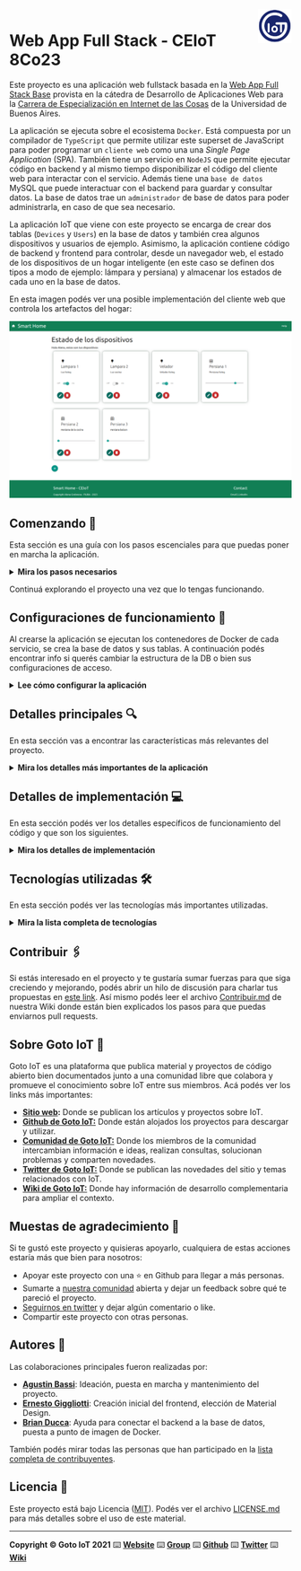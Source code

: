 <a href="https://www.gotoiot.com/">
    <img src="doc/gotoiot-logo.png" alt="logo" title="Goto IoT" align="right" width="60" height="60" />
</a>

Web App Full Stack - CEIoT 8Co23
=======================

Este proyecto es una aplicación web fullstack basada en la [Web App Full Stack Base](https://github.com/mramos88/app-fullstack-base-2023-i08) provista en la cátedra de Desarrollo de Aplicaciones Web para la [Carrera de Especialización en Internet de las Cosas](https://lse.posgrados.fi.uba.ar/posgrados/especializaciones/internet-de-las-cosas) de la Universidad de Buenos Aires.

La aplicación se ejecuta sobre el ecosistema `Docker`. Está compuesta por un compilador de `TypeScript` que permite utilizar este superset de JavaScript para poder programar un `cliente web` como una una *Single Page Application* (SPA). También tiene un servicio en `NodeJS` que permite ejecutar código en backend y al mismo tiempo disponibilizar el código del cliente web para interactar con el servicio. Además tiene una `base de datos` MySQL que puede interactuar con el backend para guardar y consultar datos. La base de datos trae un `administrador` de base de datos para poder administrarla, en caso de que sea necesario.

La aplicación IoT que viene con este proyecto se encarga de crear dos tablas (`Devices` y `Users`) en la base de datos y también crea algunos dispositivos y usuarios de ejemplo. Asimismo, la aplicación contiene código de backend y frontend para controlar, desde un navegador web, el estado de los dispositivos de un hogar inteligente (en este caso se definen dos tipos a modo de ejemplo: lámpara y persiana) y almacenar los estados de cada uno en la base de datos. 

En esta imagen podés ver una posible implementación del cliente web que controla los artefactos del hogar:

![architecture](doc/webapp-example-1.png)

## Comenzando 🚀

Esta sección es una guía con los pasos escenciales para que puedas poner en marcha la aplicación.

<details><summary><b>Mira los pasos necesarios</b></summary><br>

### Instalar las dependencias

Para correr este proyecto es necesario que instales `Docker` y `Docker Compose`. 

En [este artículo](https://www.gotoiot.com/pages/articles/docker_installation_linux/) publicado en nuestra web están los detalles para instalar Docker y Docker Compose en una máquina Linux. Si querés instalar ambas herramientas en una Raspberry Pi podés seguir [este artículo](https://www.gotoiot.com/pages/articles/rpi_docker_installation) de nuestra web que te muestra todos los pasos necesarios.

En caso que quieras instalar las herramientas en otra plataforma o tengas algún incoveniente, podes leer la documentación oficial de [Docker](https://docs.docker.com/get-docker/) y también la de [Docker Compose](https://docs.docker.com/compose/install/).

Continua con la descarga del código cuando tengas las dependencias instaladas y funcionando.

### Descargar el código

Para descargar el código, lo más conveniente es que realices un `fork` de este proyecto a tu cuenta personal haciendo click en [este link](https://github.com/gotoiot/app-fullstack-base/fork). Una vez que ya tengas el fork a tu cuenta, descargalo con este comando (acordate de poner tu usuario en el link):

```
git clone https://github.com/USER/app-fullstack-base.git
```

> En caso que no tengas una cuenta en Github podes clonar directamente este repo.

### Ejecutar la aplicación

Para ejecutar la aplicación tenes que correr el comando `docker-compose up` desde la raíz del proyecto. Este comando va a descargar las imágenes de Docker de node, de typescript, de la base datos y del admin de la DB, y luego ponerlas en funcionamiento. 

Para acceder al cliente web ingresa a a la URL [http://localhost:8000/](http://localhost:8000/) y para acceder al admin de la DB accedé a [localhost:8001/](http://localhost:8001/). 

Si pudiste acceder al cliente web y al administrador significa que la aplicación se encuentra corriendo bien. 

> Si te aparece un error la primera vez que corres la app, deteńe el proceso y volvé a iniciarla. Esto es debido a que el backend espera que la DB esté creada al iniciar, y en la primera ejecución puede no alcanzar a crearse. A partir de la segunda vez el problema queda solucionado.

</details>

Continuá explorando el proyecto una vez que lo tengas funcionando.

## Configuraciones de funcionamiento 🔩

Al crearse la aplicación se ejecutan los contenedores de Docker de cada servicio, se crea la base de datos y sus tablas. A continuación podés encontrar info si querés cambiar la estructura de la DB o bien sus configuraciones de acceso.

<details><summary><b>Lee cómo configurar la aplicación</b></summary><br>

### Configuración de la DB

Como ya comprobaste, para acceder PHPMyAdmin tenés que ingresar en la URL [localhost:8001/](http://localhost:8001/). En el login del administrador, el usuario para acceder a la db es `root` y contraseña es la variable `MYSQL_ROOT_PASSWORD` del archivo `docker-compose.yml`.

Para el caso del servicio de NodeJS que se comunica con la DB fijate que en el archivo `src/backend/mysql-connector.js` están los datos de acceso para ingresar a la base.

Si quisieras cambiar la contraseña, puertos, hostname u otras configuraciones de la DB deberías primero modificar el servicio de la DB en el archivo `docker-compose.yml` y luego actualizar las configuraciones para acceder desde PHPMyAdmin y el servicio de NodeJS.

### Estructura de la DB

Al iniciar el servicio de la base de datos, si esta no está creada toma el archivo que se encuentra en `db/dumps/smart_home.sql` para crear la base de datos automáticamente.

En ese archivo está la configuración de la tabla `Devices` y otras configuraciones más. Si quisieras cambiar algunas configuraciones deberías modificar este archivo y crear nuevamente la base de datos para que se tomen en cuenta los cambios.

Tené en cuenta que la base de datos se crea con permisos de superusuario por lo que no podrías borrar el directorio con tu usuario de sistema, para eso debés hacerlo con permisos de administrador. En ese caso podés ejecutar el comando `sudo rm -r db/data` para borrar el directorio completo.

</details>


## Detalles principales 🔍

En esta sección vas a encontrar las características más relevantes del proyecto.

<details><summary><b>Mira los detalles más importantes de la aplicación</b></summary><br>
<br>

### Arquitectura de la aplicación

Como ya pudiste ver, la aplicación se ejecuta sobre el ecosistema Docker, y en esta imagen podés ver el diagrama de arquitectura.

![architecture](doc/architecture.png)

### El cliente web

El cliente web es una Single Page Application que se comunica con el servicio en NodeJS mediante JSON a través de requests HTTP. Puede consultar el estado de dispositivos en la base de datos (por medio del servicio en NodeJS) y también cambiar el estado de los mismos. Los estilos del código están basados en **Material Design**.

### El servicio web

El servicio en **NodeJS** posee distintos endpoints para comunicarse con el cliente web mediante requests HTTP enviando **JSON** en cada transacción. Procesando estos requests es capaz de comunicarse con la base de datos para consultar y controlar el estado de los dispositivos, y devolverle una respuesta al cliente web también en formato JSON. Así mismo el servicio es capaz de servir el código del cliente web.

### La base de datos

La base de datos se comunica con el servicio de NodeJS y permite almacenar el estado de los dispositivos en la tabla **Devices**. Ejecuta un motor **MySQL versión 5.7** y permite que la comunicación con sus clientes pueda realizarse usando usuario y contraseña en texto plano. En versiones posteriores es necesario brindar claves de acceso, por este motivo la versión 5.7 es bastante utilizada para fases de desarrollo.

### El administrador de la DB

Para esta aplicación se usa **PHPMyAdmin**, que es un administrador de base de datos web muy utilizado y que podés utilizar en caso que quieras realizar operaciones con la base, como crear tablas, modificar columnas, hacer consultas y otras cosas más.

### El compilador de TypeScript

**TypeScript** es un lenguaje de programación libre y de código abierto desarrollado y mantenido por Microsoft. Es un superconjunto de JavaScript, que esencialmente añade tipos estáticos y objetos basados en clases. Para esta aplicación se usa un compilador de TypeScript basado en una imagen de [Harmish](https://hub.docker.com/r/harmish) en Dockerhub, y está configurado para monitorear en tiempo real los cambios que se realizan sobre el directorio **src/frontend/ts** y automáticamente generar código compilado a JavaScript en el directorio  **src/frontend/js**. Los mensajes del compilador aparecen automáticamente en la terminal al ejecutar el comando **docker-compose up**.

### Ejecución de servicios

Los servicios de la aplicación se ejecutan sobre **contenedores de Docker**, así se pueden desplegar de igual manera en diferentes plataformas. Los detalles sobre cómo funcionan los servicios los podés ver directamente en el archivo **docker-compose.yml**.

### Organización del proyecto

En la siguiente ilustración podés ver cómo está organizado el proyecto para que tengas en claro qué cosas hay en cada lugar.

```sh
├── db                          # directorio de la DB
│   ├── data                    # estructura y datos de la DB
│   └── dumps                   # directorio de estructuras de la DB
│       └── smart_home.sql      # estructura con la base de datos "smart_home"
├── doc                         # documentacion general del proyecto
└── src                         # directorio codigo fuente
│   ├── backend                 # directorio para el backend de la aplicacion
│   │   ├── index.js            # codigo principal del backend
│   │   ├── mysql-connector.js  # codigo de conexion a la base de datos
│   │   ├── package.json        # configuracion de proyecto NodeJS
│   │   └── package-lock.json   # configuracion de proyecto NodeJS
│   └── frontend                # directorio para el frontend de la aplicacion
│       ├── js                  # codigo javascript que se compila automáticamente
│       ├── static              # donde alojan archivos de estilos, imagenes, fuentes, etc.
│       ├── ts                  # donde se encuentra el codigo TypeScript a desarrollar
│       └── index.html          # archivo principal del cliente HTML
├── docker-compose.yml          # archivo donde se aloja la configuracion completa
├── README.md                   # este archivo
├── CHANGELOG.md                # archivo para guardar los cambios del proyecto
├── LICENSE.md                  # licencia del proyecto
```

> No olvides ir poniendo tus cambios en el archivo `CHANGELOG.md` a medida que avanzas en el proyecto.

</details>

## Detalles de implementación 💻

En esta sección podés ver los detalles específicos de funcionamiento del código y que son los siguientes.

<details><summary><b>Mira los detalles de implementación</b></summary><br>

**Tipos de dispositivos**

La aplicación soporta 2 tipos de dispositivos:
1. Luces
2. Persianas

Los dispositivos del tipo 1 poseen un switch para encenderlos o apagarlos, los del tipo 2 poseen un slider para establecer su valor de estado que representa el porcentaje de apertura o cierre (0% - completamente cerrado; 100% - completamente abierto).

### Agregar un dispositivo

Para agregar un dispositivo desde el cliente web se debe acceder a la aplicación mediante la URL: http://localhost:8000/.

1. Si es la primera vez que ingresa, se deberá crear un usuario nuevo haciendo click sobre el botón con el ícono "+" y luego completando todos los datos solicitados (no se podrá cargar un usuario nuevo si no se introducen todos los datos).

![image](/doc/agregarusuario.png)


2. Para acceder al panel de dispositivos se deberá introducir un usuario y contraseña (si no se introduce usuario o contraseña, se desplegará un *toast* indicando que se requieren completar todos los datos).

![image](/doc/login.png)


3. Desde esta pantalla, se debe hacer click en el botón con el signo "+" en la parte inferior de la grilla. Esta acción abrirá un *modal* para la creación de un nuevo dispositivo, donde se deberán introducir todos los datos (en caso de no completarlos se desplegará un *toast* indicando que se requieren completar todos los datos).

![image](/doc/nuevodispositivo.png)


4. También es posible eliminar dispositivos o modificar sus parámetros mediante los botones inferiores de cada panel. 
* Al hacer click en el botón "Eliminar" se despliega un modal para confirmar la acción donde se muestran los datos del dispositivo.

![image](/doc/eliminardispositivo.png)

* Al hacer click en el botón "Editar" se despliega un modal similar al que se muestra para agregar un dispositivo nuevo, donde se podrán editar los parámetros del dispositivo.

![image](/doc/editardispositivo.png)

### Frontend

El frontend fue desarrollado con TypeScript. 

En la clase *Main* se implementan los métodos necesarios para gestionar las acciones solicitadas por el usuario desde la pagina web. La implementación del *event listener* permite que las acciones que el usuario realiza en la interfaz (por ejemplo, presionar un botón) tengan un nexo con el código del *Main*. Esto habilita las siguientes funcionalidades:
    
1. Autenticación mediante usuario y contraseña al panel de control
2. Crear un nuevo usuario
3. Listar todos los dispositivos creados en una grilla mediante *cards*
4. Crear un nuevo dispositivo
5. Modificar el estado de un dispositivo
6. Editar un dispositivo existente    
7. Eliminar un dispositivo existente 

Las validaciones de los datos de usuario y dispositivos se realiza tanto en el frontend como en el backend.    
    
Al ejecutar cada una de estas funcionalidades, el frontend realiza llamadas HTTP al backend para poder obtener el resultado esperado y en algunos casos se emitirá un mensaje tipo *toast* para informar al usuario si la operación tuvo éxito o falla. 

En la clase *Framework* se definen los métodos necesarios para delegar todas las peticiones (*GET*, *POST*, *PUT* y *DELETE*) al backend y gestiona las alertas relacionadas con estas peticiones.

### Backend

Las tecnologías utilizadas para el desarrollo del backend son NodeJS utilizando ExpressJS.

Los datos se almacenan en una base de datos MySQL persistente con las siguientes tablas:
1. Users:
    *   id: identificador único de cada usuario.
    *   username: nombre del usuario.
    *   password: contraseña del usuario.

> NOTA (punto a mejorar): no se recomienda almacenar contraseñas directamente en la base de datos. Se recomienda utilizar técnicas de encriptación para almacenar y verificar las contraseñas de forma segura.

2. Devices:
    *   id: identificador único de cada dispositivo.
    *   name: nombre del dispositivo.
    *   description: descripción del dispositivo.
    *   state: estado actual del dispositivo (0/1 para lámpara, 0 a 100 para persiana).
    *   type: tipo de dispositivo (1 para lámpara, 2 para persiana).
    
En el archivo *index.js* que se encuentra en la raíz de la carpeta "backend" están definidos los parámetros de conexión a la base de datos y los *endpoints* de los dispositivos. Esto permite efectuar las siguientes acciones:
1. Validar un usuario por el *username* y *password*
2. Crear un usuario nuevo
3. Obtener todos los dispositivos
4. Obtener los datos de un dispositivo por su ID
5. Crear un un dispositivo nuevo
6. Modificar los datos de un dispositivo
7. Actualizar el estado de un dispositivo
8. Eliminar un dispositivo

Cada endpoint hace una validación inicial de y devuelve al frontend los siguientes códigos, junto con un mensaje descriptivo:
    * 400: error de comunicación a la base de datos u otro tipo de error según la operación
    * 401: usuario no existente
    * 200: operación realizada con éxito
    * 201: dato insertado a la base de datos con éxito

<details><summary><b>Ver los endpoints disponibles</b></summary><br>
1. Endpoint para validar el login de un usuario.
    
    URL: http://localhost:8000/users/login

```json
{
    "method": "post",
    "request_headers": "application/json",
    "response_code": 200,
    "username": "exampleuser",
    "password": "examplepassword"
}
```

Query SQL empleada:    
```sql
    SELECT * FROM `Users` WHERE username = ? AND password = ?
```

    El *status code* de respuesta en caso de éxito será 200, con el mensaje "Ok". 
    En caso de que la operación falle el *status code* de respuesta será 401, con el mensaje "Error". 

2. Endpoint para crear un usuario nuevo.
    
    URL: http://localhost:8000/users/

```json
{
    "method": "post",
    "request_headers": "application/json",
    "response_code": 200,
    "username": "exampleuser",
    "password": "examplepassword",
    "type": "1"
}
```

Query SQL empleada:    
```sql
    INSERT INTO `Users` (`username`, `password`, `type`) VALUES (?, ?, ?)
```
    
    El *status code* de respuesta en caso de éxito será 201, con el mensaje "Usuario creado correctamente". 
    En caso de que la operación falle el *status code* de respuesta será 400. 


3. Endpoint para obtener todos los dispositivos.
    
    URL: http://localhost:8000/devices
    Content-Type: application/json

```json
{
    "method": "get",
    "request_headers": "application/json",
    "response_code": 200,
    "request_response": [
            {"id":1,"name":"Lampara 1","description":"Luz living","state":1,"type":1},
            {"id":2,"name":"Lampara 2","description":"Luz cocina","state":0,"type":1},
            ...
            {"id":7,"name":"Velador 2","description":"Velador de la habitación.","state":0,"type":1}
        ]
}
```

Query SQL empleada:    
```sql
    SELECT * FROM Devices
```
    
    El *status code* de respuesta en caso de éxito será 200. 
    En caso de que la operación falle el *status code* de respuesta será 400. 
    
4. Endpoint para obtener un dispositivo específico a partir de su ID.

    URL: http://localhost:8000/devices/:id
    Ejemplo: http://localhost:8000/devices/2

```json
{
    "method": "get",
    "request_headers": "application/json",
    "response_code": 200,
    "request_response": {"id":2,"name":"Lampara 2","description":"Luz cocina","state":0,"type":1},
}
```

Query SQL empleada:
```sql
    SELECT * FROM Devices WHERE id = ?
```
    El *status code* de respuesta en caso de éxito será 200. 
    En caso de que la operación falle debido a que el dispositivo no existe u otro motivo, el *status code* de respuesta será 400.
    
5. Endpoint para crear un nuevo dispositivo.
    
    URL: http://localhost:8000/devices

```json
{
    "method": "post",
    "request_headers": "application/json",
    "response_code": 200,
    "payload": { name: "Example", description: "Example", type: 1, state: 0 },
    "request_response": {"id": 8},
}
```

Query SQL empleada:    
```sql
    INSERT INTO `Devices` (`name`, `description`, `state`, `type`) VALUES (?, ?, ?, ?)
```
    
    El *status code* de respuesta en caso de éxito será 201. 
    En caso de que la operación falle debido a que el dispositivo no existe u otro motivo, el *status code* de respuesta será 400.
    
6. Endpoint para modificar un dispositivo específico a partir de su ID.
    
    URL: http://localhost:8000/devices/:id
    Ejemplo: http://localhost:8000/devices/8

```json
{
    "method": "put",
    "request_headers": "application/json",
    "response_code": 200,
    "payload": { id: 8, name: "Example", description: "Example", type: 2, state: 0 },
    "request_response": {"changedRows": 1},
}
```

Query SQL empleada:    
```sql
    UPDATE `Devices` SET `name` = ?, `description` = ? , `type` = ? WHERE `id` = ?
```

    El *status code* de respuesta en caso de éxito será 200. 
    En caso de que la operación falle debido a que el dispositivo no existe u otro motivo, el *status code* de respuesta será 400.

7- Endpoint para cambiar el estado de un dispositivo.
    
    URL: http://localhost:8000/devices/:id
    Ejemplo: http://localhost:8000/devices/8
    
```json
{
    "method": "put",
    "request_headers": "application/json",
    "response_code": 200,
    "payload": { id: 8, state: 20 },
    "request_response": {"changedRows": 1},
}
```

Query SQL empleada:    
```sql
    UPDATE `Devices` SET `state` = ? WHERE `id` = ?
```

    El *status code* de respuesta en caso de éxito será 200. 
    En caso de que la operación falle debido a que el dispositivo no existe u otro motivo, el *status code* de respuesta será 400.

8- Endpoint para eliminar un dispositivo específico a partir de su id.
    
    URL: http://localhost:8000devices/:id
    Ejemplo: http://localhost:8000/devices/8
    
```json
{
    "method": "delete",
    "request_headers": "application/json",
    "response_code": 200,
    "request_response": "deleted",
}
```

Query SQL empleada:    
```sql
    DELETE FROM Devices WHERE id = ?
```
    
    El *status code* de respuesta en caso de éxito será 200. 
    En caso de que la operación falle debido a que el dispositivo no existe u otro motivo, el *status code* de respuesta será 400.

</details>

</details>


## Tecnologías utilizadas 🛠️

En esta sección podés ver las tecnologías más importantes utilizadas.

<details><summary><b>Mira la lista completa de tecnologías</b></summary><br>

* [Docker](https://www.docker.com/) - Ecosistema que permite la ejecución de contenedores de software.
* [Docker Compose](https://docs.docker.com/compose/) - Herramienta que permite administrar múltiples contenedores de Docker.
* [Node JS](https://nodejs.org/es/) - Motor de ejecución de código JavaScript en backend.
* [MySQL](https://www.mysql.com/) - Base de datos para consultar y almacenar datos.
* [PHPMyAdmin](https://www.phpmyadmin.net/) - Administrador web de base de datos.
* [Material Design](https://material.io/design) - Bibliotecas de estilo responsive para aplicaciones web.
* [TypeScript](https://www.typescriptlang.org/) - Superset de JavaScript tipado y con clases.

</details>

## Contribuir 🖇️

Si estás interesado en el proyecto y te gustaría sumar fuerzas para que siga creciendo y mejorando, podés abrir un hilo de discusión para charlar tus propuestas en [este link](https://github.com/gotoiot/app-fullstack-base/issues/new). Así mismo podés leer el archivo [Contribuir.md](https://github.com/gotoiot/gotoiot-doc/wiki/Contribuir) de nuestra Wiki donde están bien explicados los pasos para que puedas enviarnos pull requests.

## Sobre Goto IoT 📖

Goto IoT es una plataforma que publica material y proyectos de código abierto bien documentados junto a una comunidad libre que colabora y promueve el conocimiento sobre IoT entre sus miembros. Acá podés ver los links más importantes:

* **[Sitio web](https://www.gotoiot.com/):** Donde se publican los artículos y proyectos sobre IoT. 
* **[Github de Goto IoT:](https://github.com/gotoiot)** Donde están alojados los proyectos para descargar y utilizar. 
* **[Comunidad de Goto IoT:](https://groups.google.com/g/gotoiot)** Donde los miembros de la comunidad intercambian información e ideas, realizan consultas, solucionan problemas y comparten novedades.
* **[Twitter de Goto IoT:](https://twitter.com/gotoiot)** Donde se publican las novedades del sitio y temas relacionados con IoT.
* **[Wiki de Goto IoT:](https://github.com/gotoiot/doc/wiki)** Donde hay información de desarrollo complementaria para ampliar el contexto.

## Muestas de agradecimiento 🎁

Si te gustó este proyecto y quisieras apoyarlo, cualquiera de estas acciones estaría más que bien para nosotros:

* Apoyar este proyecto con una ⭐ en Github para llegar a más personas.
* Sumarte a [nuestra comunidad](https://groups.google.com/g/gotoiot) abierta y dejar un feedback sobre qué te pareció el proyecto.
* [Seguirnos en twitter](https://github.com/gotoiot/doc/wiki) y dejar algún comentario o like.
* Compartir este proyecto con otras personas.

## Autores 👥

Las colaboraciones principales fueron realizadas por:

* **[Agustin Bassi](https://github.com/agustinBassi)**: Ideación, puesta en marcha y mantenimiento del proyecto.
* **[Ernesto Giggliotti](https://github.com/ernesto-g)**: Creación inicial del frontend, elección de Material Design.
* **[Brian Ducca](https://github.com/brianducca)**: Ayuda para conectar el backend a la base de datos, puesta a punto de imagen de Docker.

También podés mirar todas las personas que han participado en la [lista completa de contribuyentes](https://github.com/###/contributors).

## Licencia 📄

Este proyecto está bajo Licencia ([MIT](https://choosealicense.com/licenses/mit/)). Podés ver el archivo [LICENSE.md](LICENSE.md) para más detalles sobre el uso de este material.

---

**Copyright © Goto IoT 2021** ⌨️ [**Website**](https://www.gotoiot.com) ⌨️ [**Group**](https://groups.google.com/g/gotoiot) ⌨️ [**Github**](https://www.github.com/gotoiot) ⌨️ [**Twitter**](https://www.twitter.com/gotoiot) ⌨️ [**Wiki**](https://github.com/gotoiot/doc/wiki)
